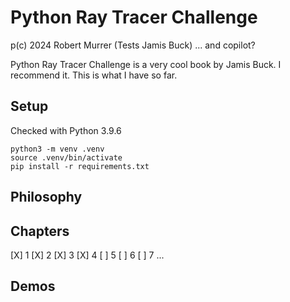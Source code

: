 # Python Ray Tracer Challenge
p(c) 2024 Robert Murrer (Tests Jamis Buck) ... and copilot?

Python Ray Tracer Challenge is a very cool book by Jamis Buck. I recommend it. This is what I have so far.


## Setup
Checked with Python 3.9.6

    python3 -m venv .venv
    source .venv/bin/activate
    pip install -r requirements.txt

## Philosophy

## Chapters
[X] 1
[X] 2
[X] 3
[X] 4
[ ] 5
[ ] 6
[ ] 7
...

## Demos
